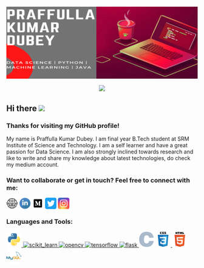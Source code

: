 <!--
**PraffullaDubey/PraffullaDubey** is a ✨ _special_ ✨ repository because its `README.md` (this file) appears on your GitHub profile.

Here are some ideas to get you started:

- 🔭 I’m currently working on ...
- 🌱 I’m currently learning ...
- 👯 I’m looking to collaborate on ...
- 🤔 I’m looking for help with ...
- 💬 Ask me about ...
- 📫 How to reach me: ...
- 😄 Pronouns: ...
- ⚡ Fun fact: ...
-->

![Banner](https://github.com/PraffullaDubey/PraffullaDubey/blob/main/Github-Profile-Cover.png)

<!-- retro visitor counter -->  
<p align="center">   
  <img src="https://profile-counter.glitch.me/{PraffullaDubey}/count.svg" />  
</p>  

<!-- ### Hi there 👋 -->

<!-- welcome message with gif -->  
<h2>Hi there <img src="https://media.giphy.com/media/hvRJCLFzcasrR4ia7z/giphy.gif" width="25px"></h2>

<h3>Thanks for visiting my GitHub profile!</h3> 

<!-- About me -->  
<p> My name is Praffulla Kumar Dubey. I am final year B.Tech student at SRM Institute of Science and Technology. I am a self learner and have a great passion for Data Science. I am also strongly inclined towards research and like to write and share my knowledge about latest technologies, do check my medium account. </p>

<!-- Social Links --> 

<h3 align="left">Want to collaborate or get in touch? Feel free to connect with me:</h3>  
<p align="left">

<a href = "https://praffulladubey.github.io/" target="blank"><img align="center" src="https://github.com/PraffullaDubey/PraffullaDubey/blob/main/assets/web.svg" alt="PraffullaDubey" height="30" width="30" /></a>
<a href="https://www.linkedin.com/in/praffullakumardubey/" target="blank"><img align="center" src="https://github.com/PraffullaDubey/PraffullaDubey/blob/main/assets/linkedin.svg" alt="PraffullaDubey" height="30" width="30" /></a>
<a href = "https://praffullakrdubey.medium.com/" target="blank"><img align="center" src="https://github.com/PraffullaDubey/PraffullaDubey/blob/main/assets/medium.svg" alt="PraffullaDubey" height="30" width="30" /></a>
<a href="https://twitter.com/praffullakdubey" target="blank"><img align="center" src="https://github.com/PraffullaDubey/PraffullaDubey/blob/main/assets/twitter.svg" alt="PraffullaDubey" height="30" width="30" /></a>
<a href="https://instagram.com/praffulla_dubey" target="blank"><img align="center" src="https://github.com/PraffullaDubey/PraffullaDubey/blob/main/assets/instagram.svg" alt="PraffullaDubey" height="30" width="30" /></a>  

</p>

<!-- Languages and Tools section --> 
<h3 align="left">Languages and Tools:</h3>  
<a href="https://www.python.org" target="_blank"> <img src="https://raw.githubusercontent.com/devicons/devicon/master/icons/python/python-original.svg" alt="python" width="40" height="40"/> </a> <a href="https://www.cprogramming.com/" target="_blank"></a> <a href="https://scikit-learn.org/" target="_blank"> <img src="https://upload.wikimedia.org/wikipedia/commons/0/05/Scikit_learn_logo_small.svg" alt="scikit_learn" width="40" height="40"/> </a> <a href="https://opencv.org/" target="_blank"> <img src="https://www.vectorlogo.zone/logos/opencv/opencv-icon.svg" alt="opencv" width="40" height="40"/> </a>  <a href="https://www.tensorflow.org" target="_blank"> <img src="https://www.vectorlogo.zone/logos/tensorflow/tensorflow-icon.svg" alt="tensorflow" width="40" height="40"/> </a>  <a href="https://flask.palletsprojects.com/" target="_blank"> <img src="https://www.vectorlogo.zone/logos/pocoo_flask/pocoo_flask-icon.svg" alt="flask" width="40" height="40"/> </a> <img src="https://raw.githubusercontent.com/devicons/devicon/master/icons/c/c-original.svg" alt="c" width="40" height="40"/> </a> <a href="https://www.w3schools.com/css/" target="_blank"> <img src="https://raw.githubusercontent.com/devicons/devicon/master/icons/css3/css3-original-wordmark.svg" alt="css3" width="40" height="40"/> </a> <a href="https://www.w3.org/html/" target="_blank"> <img src="https://raw.githubusercontent.com/devicons/devicon/master/icons/html5/html5-original-wordmark.svg" alt="html5" width="40" height="40"/> </a>  </a> <a href="https://www.mysql.com/" target="_blank"> <img src="https://raw.githubusercontent.com/devicons/devicon/master/icons/mysql/mysql-original-wordmark.svg" alt="mysql" width="40" height="40"/> 
</p>